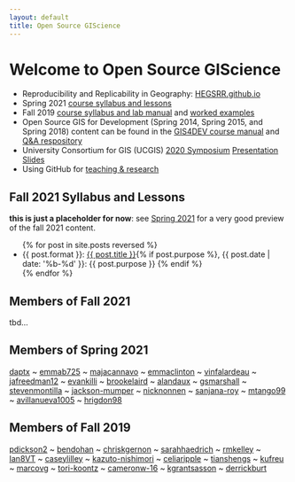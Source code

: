 ```yaml
---
layout: default
title: Open Source GIScience
---
```

# Welcome to Open Source GIScience

- Reproducibility and Replicability in Geography: [HEGSRR.github.io](https://HEGSRR.github.io)
- Spring 2021 [course syllabus and lessons](2021-spring)
- Fall 2019 [course syllabus and lab manual](assets/OpenSourceGIScience2019.pdf) and [worked examples](2019-fall)
- Open Source GIS for Development (Spring 2014, Spring 2015, and Spring 2018) content can be found in the [GIS4DEV course manual](assets/GIS4DEV.pdf) and [Q&A respository](https://github.com/GIS4DEV/Q-and-A)
- University Consortium for GIS (UCGIS) [2020 Symposium](https://www.ucgis.org/symposium-2020) [Presentation Slides](assets/teachingReproducibility.pdf)
- Using GitHub for [teaching & research](github-academics)

## Fall 2021 Syllabus and Lessons

**this is just a placeholder for now**: see [Spring 2021](2021-spring) for a
very good preview of the fall 2021 content.

<ul>
  {% for post in site.posts reversed %}
    <li>
      {{ post.format }}: 
      <a href="{{ post.url }}">{{ post.title }}</a>{% if post.purpose %}, {{ post.date | date: '%b-%d' }}: {{ post.purpose }} {% endif %}
    </li>
  {% endfor %}
</ul>

## Members of Fall 2021

tbd...

## Members of Spring 2021

[daptx](https://daptx.github.io)
~ [emmab725](https://emmab725.github.io)
~ [majacannavo](https://majacannavo.github.io)
~ [emmaclinton](https://emmaclinton.github.io)
~ [vinfalardeau](https://vinfalardeau.github.io)
~ [jafreedman12](https://jafreedman12.github.io)
~ [evankilli](https://evankilli.github.io)
~ [brookelaird](https://brookelaird.github.io)
~ [alandaux](https://alandaux.github.io)
~ [gsmarshall](https://gsmarshall.github.io)
~ [stevenmontilla](https://stevenmontilla.github.io)
~ [jackson-mumper](https://jackson-mumper.github.io)
~ [nicknonnen](https://nicknonnen.github.io)
~ [sanjana-roy](https://sanjana-roy.github.io)
~ [mtango99](https://mtango99.github.io)
~ [avillanueva1005](https://avillanueva1005.github.io)
~ [hrigdon98](https://hrigdon98.github.io)

## Members of Fall 2019

[pdickson2](https://pdickson2.github.io)
~ [bendohan](https://bendohan.github.io)
~ [chriskgernon](https://chriskgernon.github.io)
~ [sarahhaedrich](https://sarahhaedrich.github.io)
~ [rmkelley](https://rmkelley.github.io)
~ [Ian8VT](https://Ian8VT.github.io)
~ [caseylilley](https://caseylilley.github.io)
~ [kazuto-nishimori](https://kazuto-nishimori.github.io)
~ [celiaripple](https://celiaripple.github.io)
~ [tianshengs](https://tianshengs.github.io)
~ [kufreu](https://kufreu.github.io)
~ [marcovg](https://marcovg.github.io)
~ [tori-koontz](https://tori-koontz.github.io)
~ [cameronw-16](https://cameronw-16.github.io)
~ [kgrantsasson](https://github.com/kgrantsasson/kgrantsasson.github.io)
~ [derrickburt](https://derrickburt.github.io)
